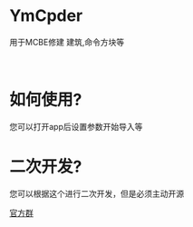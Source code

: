 # YmCpder
<p>用于MCBE修建 建筑,命令方块等</p><br/>
<h1>如何使用?</h1>
<p>您可以打开app后设置参数开始导入等</p>
<h1>二次开发?</h1>
<p>您可以根据这个进行二次开发，但是必须主动开源</p>
<a href="https://jq.qq.com/?_wv=1027&k=r9AvEXwq">官方群</a>
